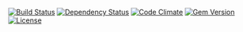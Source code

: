 [![Build Status](http://img.shields.io/travis/theodi/mongo_jobs.svg?style=flat-square)](https://travis-ci.org/theodi/mongo_jobs)
[![Dependency Status](http://img.shields.io/gemnasium/theodi/mongo_jobs.svg?style=flat-square)](https://gemnasium.com/theodi/mongo_jobs)
[![Code Climate](http://img.shields.io/codeclimate/github/theodi/mongo_jobs.svg?style=flat-square)](https://codeclimate.com/github/theodi/mongo_jobs)
[![Gem Version](http://img.shields.io/gem/v/mongo_jobs.svg?style=flat-square)](https://rubygems.org/gems/mongo_jobs)
[![License](http://img.shields.io/:license-mit-blue.svg?style=flat-square)](http://theodi.mit-license.org)
